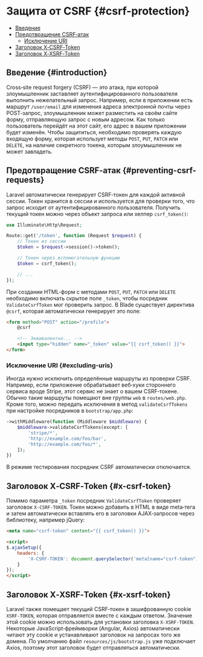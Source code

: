 # Защита от CSRF {#csrf-protection}

- [Введение](#introduction)
- [Предотвращение CSRF‑атак](#preventing-csrf-requests)
  - [Исключение URI](#excluding-uris)
- [Заголовок X‑CSRF‑Token](#x-csrf-token)
- [Заголовок X‑XSRF‑Token](#x-xsrf-token)

## Введение {#introduction}

Cross‑site request forgery (CSRF) — это атака, при которой злоумышленник заставляет
аутентифицированного пользователя выполнить нежелательный запрос. Например, если в
приложении есть маршрут `/user/email` для изменения адреса электронной почты
через POST‑запрос, злоумышленник может разместить на своём сайте форму,
отправляющую запрос с новым адресом. Как только пользователь перейдёт на этот
сайт, его адрес в вашем приложении будет изменён. Чтобы защититься, необходимо
проверять каждую входящую форму, которая использует методы `POST`, `PUT`,
`PATCH` или `DELETE`, на наличие секретного токена, которым злоумышленник не
может завладеть.

## Предотвращение CSRF‑атак {#preventing-csrf-requests}

Laravel автоматически генерирует CSRF‑токен для каждой активной сессии. Токен
хранится в сессии и используется для проверки того, что запрос исходит от
аутентифицированного пользователя. Получить текущий токен можно через объект
запроса или хелпер `csrf_token()`:

```php
use Illuminate\Http\Request;

Route::get('/token', function (Request $request) {
    // Токен из сессии
    $token = $request->session()->token();

    // Токен через вспомогательную функцию
    $token = csrf_token();

    // ...
});
```

При создании HTML‑форм с методами `POST`, `PUT`, `PATCH` или `DELETE`
необходимо включать скрытое поле `_token`, чтобы посредник
`ValidateCsrfToken` мог проверить запрос. В Blade существует директива
`@csrf`, которая автоматически генерирует это поле:

```html
<form method="POST" action="/profile">
    @csrf

    <!-- Эквивалентно... -->
    <input type="hidden" name="_token" value="{{ csrf_token() }}">
</form>
```

### Исключение URI {#excluding-uris}

Иногда нужно исключить определённые маршруты из проверки CSRF. Например,
если приложение обрабатывает веб‑хуки стороннего сервиса вроде Stripe,
этот сервис не знает о вашем CSRF‑токене. Обычно такие маршруты помещают
вне группы `web` в `routes/web.php`. Кроме того, можно передать
исключения в метод `validateCsrfTokens` при настройке посредников в
`bootstrap/app.php`:

```php
->withMiddleware(function (Middleware $middleware) {
    $middleware->validateCsrfTokens(except: [
        'stripe/*',
        'http://example.com/foo/bar',
        'http://example.com/foo/*',
    ]);
})
```

В режиме тестирования посредник CSRF автоматически отключается.

## Заголовок X‑CSRF‑Token {#x-csrf-token}

Помимо параметра `_token` посредник `ValidateCsrfToken` проверяет
заголовок `X‑CSRF‑TOKEN`. Токен можно добавить в HTML в виде meta‑тега и
затем автоматически вставлять его в заголовки AJAX‑запросов через
библиотеку, например jQuery:

```html
<meta name="csrf-token" content="{{ csrf_token() }}">

<script>
$.ajaxSetup({
    headers: {
        'X-CSRF-TOKEN': document.querySelector('meta[name="csrf-token"]').getAttribute('content')
    }
});
</script>
```

## Заголовок X‑XSRF‑Token {#x-xsrf-token}

Laravel также помещает текущий CSRF‑токен в зашифрованную cookie
`XSRF-TOKEN`, которая отправляется вместе с каждым ответом. Значение этой
cookie можно использовать для установки заголовка `X‑XSRF‑TOKEN`. Некоторые
JavaScript‑фреймворки (Angular, Axios) автоматически читают эту cookie и
устанавливают заголовок на запросах того же домена. По умолчанию файл
`resources/js/bootstrap.js` уже подключает Axios, поэтому этот заголовок
будет отправляться автоматически.